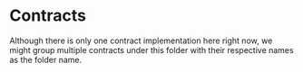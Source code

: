 # Contracts

Although there is only one contract implementation here right now, we might group multiple contracts under this folder with their respective names as the folder name.
